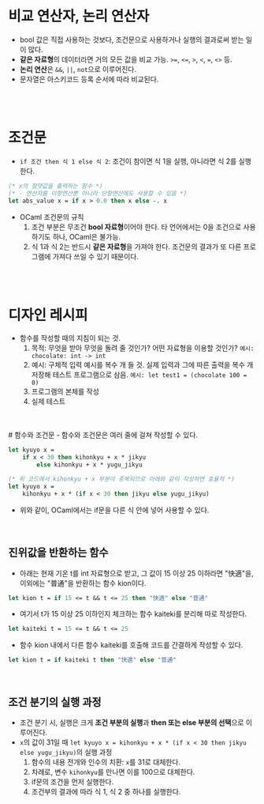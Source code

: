 # 비교 연산자, 논리 연산자
- bool 값은 직접 사용하는 것보다, 조건문으로 사용하거나 실행의 결과로써 받는 일이 많다.
- **같은 자료형**의 데이터라면 거의 모든 값을 비교 가능. `>=`, `<=`, `>`, `<`, `=`, `<>` 등. 
- **논리 연산**은 `&&`, `||`, `not`으로 이루어진다.
- 문자열은 아스키코드 등록 순서에 따라 비교된다.

<br />
<br />

# 조건문
- `if 조건 then 식 1 else 식 2`: 조건이 참이면 식 1을 실행, 아니라면 식 2를 실행한다.

```ocaml
(* x의 절댓값을 출력하는 함수 *)
(* - 연산자를 이항연산뿐 아니라 단항연산에도 사용할 수 있음 *)
let abs_value x = if x > 0.0 then x else -. x 
```

- OCaml 조건문의 규칙
	1. 조건 부분은 무조건 **bool 자료형**이어야 한다. 타 언어에서는 0을 조건으로 사용하기도 하나, OCaml은 불가능.
	2. 식 1과 식 2는 반드시 **같은 자료형**을 가져야 한다. 조건문의 결과가 또 다른 프로그램에 가져다 쓰일 수 있기 때문이다.

<br />
<br />

# 디자인 레시피
- 함수를 작성할 때의 지침이 되는 것.
	1. 목적: 무엇을 받아 무엇을 돌려 줄 것인가? 어떤 자료형을 이용할 것인가? `예시: chocolate: int -> int`
	2. 예시: 구체적 입력 예시를 복수 개 들 것. 실제 입력과 그에 따른 출력을 복수 개 저장해 테스트 프로그램으로 삼음. `예시: let test1 = (chocolate 100 = 0)`
	3. 프로그램의 본체를 작성
	4. 실제 테스트

<br />
<br />
# 함수와 조건문
- 함수와 조건문은 여러 줄에 걸쳐 작성할 수 있다.

```ocaml
let kyuyo x =
	if x < 30 then kihonkyu + x * jikyu
		else kihonkyu + x * yugu_jikyu

(* 위 코드에서 kihonkyu + x 부분이 중복되므로 아래와 같이 작성하면 효율적 *)
let kyuyo x =
	kihonkyu + x * (if x < 30 then jikyu else yugu_jikyu)
```

- 위와 같이, OCaml에서는 if문을 다른 식 안에 넣어 사용할 수 있다.

<br />

## 진위값을 반환하는 함수
- 아래는 현재 기온 t를 int 자료형으로 받고, 그 값이 15 이상 25 이하라면 "快適"을, 이외에는 "普通"을 반환하는 함수 kion이다. 

```ocaml
let kion t = if 15 <= t && t <= 25 then "快適" else "普通"
```

- 여기서 t가 15 이상 25 이하인지 체크하는 함수 kaiteki를 분리해 따로 작성한다. 

```ocaml
let kaiteki t = 15 <= t && t <= 25
```

- 함수 kion 내에서 다른 함수 kaiteki를 호출해 코드를 간결하게 작성할 수 있다.

```ocaml
let kion t = if kaiteki t then "快適" else "普通"
```


<br />

## 조건 분기의 실행 과정
- 조건 분기 시, 실행은 크게 **조건 부분의 실행**과 **then 또는 else 부분의 선택**으로 이루어진다.
- `x`의 값이 31일 때 `let kyuyo x = kihonkyu + x * (if x < 30 then jikyu else yugu_jikyu)`의 실행 과정
	1. 함수의 내용 전개와 인수의 치환: `x`를 31로 대체한다.
	2. 차례로, 변수 `kihonkyu`를 만나면 이를 100으로 대체한다.
	3. if문의 조건을 먼저 실행한다.
	4. 조건부의 결과에 따라 식 1, 식 2 중 하나를 실행한다.
